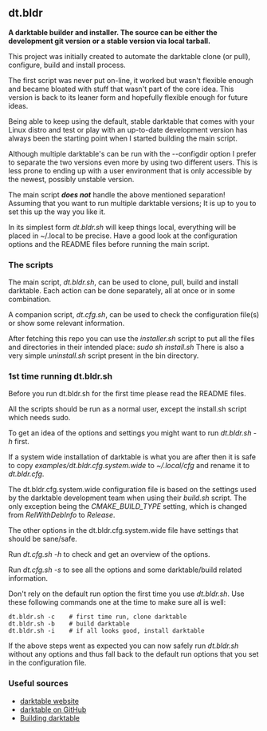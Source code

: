 ## dt.bldr

**A darktable builder and installer. The source can be either the development git version or a stable version via local tarball.**

This project was initially created to automate the darktable clone (or pull), configure, build and install process.

The first script was never put on-line, it worked but wasn't flexible enough and became bloated with stuff that wasn't part of the core idea. This version is back to its leaner form and hopefully flexible enough for future ideas.

Being able to keep using the default, stable darktable that comes with your Linux distro and test or play with an up-to-date development version has always been the starting point when I started building the main script.

Although multiple darktable's can be run with the --configdir option I prefer to separate the two versions even more by using two different users. This is less prone to ending up with a user environment that is only accessible by the newest, possibly unstable version.

The main script ***does not*** handle the above mentioned separation! Assuming that you want to run multiple darktable versions; It is up to you to set this up the way you like it.

In its simplest form *dt.bldr.sh* will keep things local, everything will be placed in ~/.local to be precise. Have a good look at the configuration options and the README files before running the main script.

### The scripts

The main script, *dt.bldr.sh*, can be used to clone, pull, build and install darktable. Each action can be done separately, all at once or in some combination.

A companion script, *dt.cfg.sh*, can be used to check the configuration file(s) or show some relevant information.

After fetching this repo you can use the *installer.sh* script to put all the files and directories in their intended place: *sudo sh install.sh* There is also a very simple *uninstall.sh* script present in the bin directory.

### 1st time running dt.bldr.sh

Before you run dt.bldr.sh for the first time please read the README files.

All the scripts should be run as a normal user, except the install.sh script which needs sudo.

To get an idea of the options and settings you might want to run *dt.bldr.sh -h* first.

If a system wide installation of darktable is what you are after then it is safe to copy *examples/dt.bldr.cfg.system.wide* to *~/.local/cfg* and rename it to *dt.bldr.cfg*.

The dt.bldr.cfg.system.wide configuration file is based on the settings used by the darktable development team when using their *build.sh* script. The only exception being the *CMAKE_BUILD_TYPE* setting, which is changed from *RelWithDebInfo* to *Release*.

The other options in the dt.bldr.cfg.system.wide file have settings that should be sane/safe.

Run *dt.cfg.sh -h* to check and get an overview of the options.

Run *dt.cfg.sh -s* to see all the options and some darktable/build related information.

Don't rely on the default run option the first time you use *dt.bldr.sh*. Use these following commands one at the time to make sure all is well:

```
dt.bldr.sh -c    # first time run, clone darktable
dt.bldr.sh -b    # build darktable
dt.bldr.sh -i    # if all looks good, install darktable
```

If the above steps went as expected you can now safely run *dt.bldr.sh* without any options and thus fall back to the default run options that you set in the configuration file.

### Useful sources

- [darktable website](https://www.darktable.org/)
- [darktable on GitHub](https://github.com/darktable-org/darktable)
- [Building darktable](https://redmine.darktable.org/projects/darktable/wiki/Building_darktable_20)
